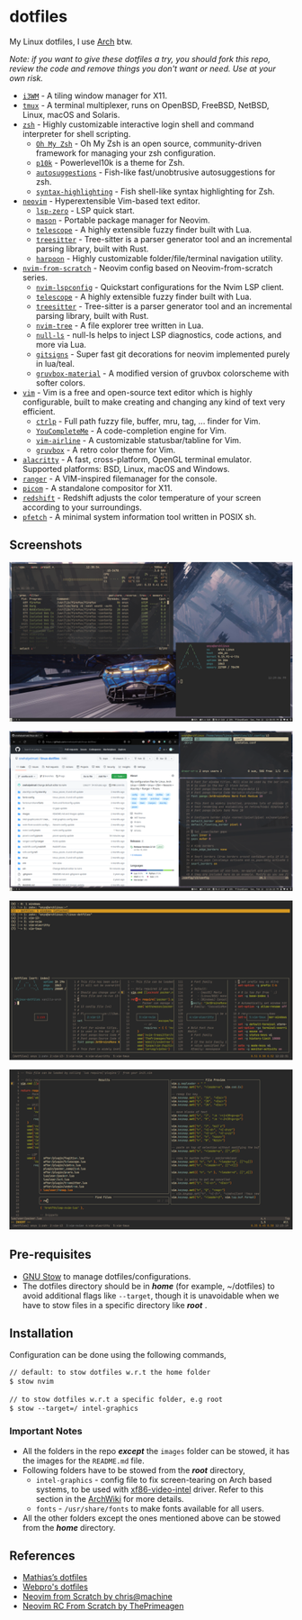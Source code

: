 # dotfiles

My Linux dotfiles, I use [Arch](https://archlinux.org/) btw.

_Note: if you want to give these dotfiles a try, you should fork this repo, review the code and remove things you don't want or need. Use at your own risk._

- [`i3WM`](https://github.com/i3/i3) - A tiling window manager for X11.
- [`tmux`](https://github.com/tmux/tmux) - A terminal multiplexer, runs on OpenBSD, FreeBSD, NetBSD, Linux, macOS and Solaris.
- [`zsh`](https://github.com/zsh-users/zsh) - Highly customizable interactive login shell and command interpreter for shell scripting.
  - [`Oh My Zsh`](https://github.com/ohmyzsh/ohmyzsh) - Oh My Zsh is an open source, community-driven framework for managing your zsh configuration.
  - [`p10k`](https://github.com/romkatv/powerlevel10k) - Powerlevel10k is a theme for Zsh.
  - [`autosuggestions`](https://github.com/zsh-users/zsh-autosuggestions) - Fish-like fast/unobtrusive autosuggestions for zsh.
  - [`syntax-highlighting`](https://github.com/zsh-users/zsh-syntax-highlighting) - Fish shell-like syntax highlighting for Zsh.
- [`neovim`](https://neovim.io/) - Hyperextensible Vim-based text editor.
  - [`lsp-zero`](https://github.com/VonHeikemen/lsp-zero.nvim) - LSP quick start.
  - [`mason`](https://github.com/williamboman/mason.nvim) - Portable package manager for Neovim.
  - [`telescope`](https://github.com/nvim-telescope/telescope.nvim) - A highly extensible fuzzy finder built with Lua.
  - [`treesitter`](https://tree-sitter.github.io/tree-sitter/) - Tree-sitter is a parser generator tool and an incremental parsing library, built with Rust.
  - [`harpoon`](https://github.com/ThePrimeagen/harpoon) - Highly customizable folder/file/terminal navigation utility.
- [`nvim-from-scratch`](https://neovim.io/) - Neovim config based on Neovim-from-scratch series.
  - [`nvim-lspconfig`](https://github.com/neovim/nvim-lspconfig) - Quickstart configurations for the Nvim LSP client.
  - [`telescope`](https://github.com/nvim-telescope/telescope.nvim) - A highly extensible fuzzy finder built with Lua.
  - [`treesitter`](https://tree-sitter.github.io/tree-sitter/) - Tree-sitter is a parser generator tool and an incremental parsing library, built with Rust.
  - [`nvim-tree`](https://github.com/kyazdani42/nvim-tree.lua) - A file explorer tree written in Lua.
  - [`null-ls`](https://github.com/jose-elias-alvarez/null-ls.nvim) - null-ls helps to inject LSP diagnostics, code actions, and more via Lua.
  - [`gitsigns`](https://github.com/lewis6991/gitsigns.nvim) - Super fast git decorations for neovim implemented purely in lua/teal.
  - [`gruvbox-material`](https://github.com/sainnhe/gruvbox-material) - A modified version of gruvbox colorscheme with softer colors.
- [`vim`](https://github.com/vim/vim) - Vim is a free and open-source text editor which is highly configurable, built to make creating and changing any kind of text very efficient.
  - [`ctrlp`](https://github.com/ctrlpvim/ctrlp.vim) - Full path fuzzy file, buffer, mru, tag, ... finder for Vim.
  - [`YouCompleteMe`](https://github.com/ycm-core/YouCompleteMe) - A code-completion engine for Vim.
  - [`vim-airline`](https://github.com/vim-airline/vim-airline) - A customizable statusbar/tabline for Vim.
  - [`gruvbox`](https://github.com/morhetz/gruvbox) - A retro color theme for Vim.
- [`alacritty`](https://github.com/alacritty/alacritty) - A fast, cross-platform, OpenGL terminal emulator. Supported platforms: BSD, Linux, macOS and Windows.
- [`ranger`](https://github.com/ranger/ranger) - A VIM-inspired filemanager for the console.
- [`picom`](https://github.com/yshui/picom/tree/next) - A standalone compositor for X11.
- [`redshift`](https://github.com/jonls/redshift) - Redshift adjusts the color temperature of your screen according to your surroundings.
- [`pfetch`](https://github.com/dylanaraps/pfetch) - A minimal system information tool written in POSIX sh.

## Screenshots

![btop.png](./images/btop.png)

![i3.png](./images/i3.png)

![tmux.png](./images/tmux.png)

![nvim.png](/images/nvim.png)

## Pre-requisites

- [GNU Stow](https://www.gnu.org/software/stow/) to manage dotfiles/configurations.
- The dotfiles directory should be in **_home_** (for example, ~/dotfiles) to avoid additional flags like `--target`, though it is unavoidable when we have to stow files in a specific directory like **_root_** .

## Installation

Configuration can be done using the following commands,

```
// default: to stow dotfiles w.r.t the home folder
$ stow nvim

// to stow dotfiles w.r.t a specific folder, e.g root
$ stow --target=/ intel-graphics
```

### Important Notes

- All the folders in the repo **_except_** the `images` folder can be stowed, it has the images for the `README.md` file.
- Following folders have to be stowed from the **_root_** directory,
  - `intel-graphics` - config file to fix screen-tearing on Arch based systems, to be used with [xf86-video-intel](https://gitlab.freedesktop.org/xorg/driver/xf86-video-intel) driver. Refer to this section in the [ArchWiki](https://wiki.archlinux.org/title/intel_graphics#Xorg_configuration) for more details.
  - `fonts` - `/usr/share/fonts` to make fonts available for all users.
- All the other folders except the ones mentioned above can be stowed from the **_home_** directory.

## References

- [Mathias’s dotfiles](https://github.com/mathiasbynens/dotfiles)
- [Webpro's dotfiles](https://github.com/webpro/awesome-dotfiles)
- [Neovim from Scratch by chris@machine](https://www.youtube.com/playlist?list=PLhoH5vyxr6Qq41NFL4GvhFp-WLd5xzIzZ)
- [Neovim RC From Scratch by ThePrimeagen](https://www.youtube.com/watch?v=w7i4amO_zaE)
